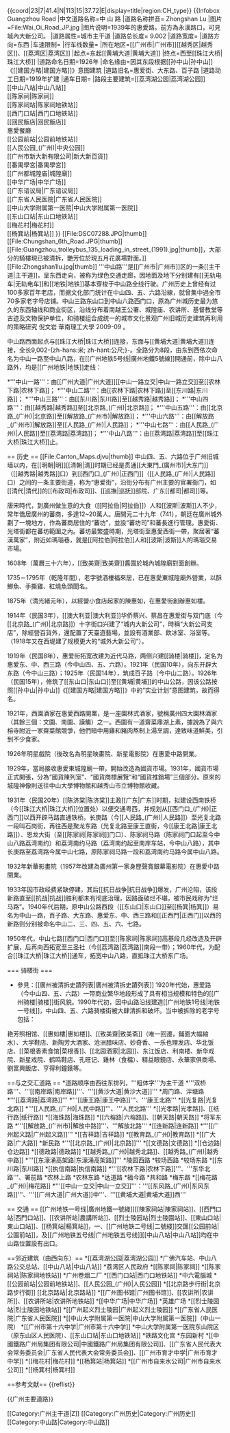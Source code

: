 {{coord|23|7|41.4|N|113|15|37.72|E|display=title|region:CH_type}}
{{Infobox Guangzhou Road
|中文道路名称=中 山 路
|道路名称拼音= Zhongshan Lu
|图片=File:Wai_Oi_Road_JP.jpg
|图片说明=1939年的惠愛路。前方為永漢路口，可見城內大新公司。
|道路属性=城市主干道
|道路总长度= 9.002
|道路宽度= 
|道路方向=东西
|车速限制=
|行车线数量= 
|所在地区=[[广州市|广州市]][[越秀区|越秀区]]、[[荔湾区|荔湾区]]
|起点=东起[[黄埔大道|黄埔大道]] 
|终点=西至[[珠江大桥|珠江大桥]]
|道路命名日期=1926年
|命名缘由=因其东段根据[[孙中山|孙中山]]《[[建国方略|建国方略]]》意图建筑
|道路旧名=惠爱街、大东路、百子路
|道路动工日期=1919年扩建
|通车日期=
|路段主要建筑=[[荔湾湖公园|荔湾湖公园]]<br/>[[中山八站|中山八站]]<br/>[[陈家祠|陈家祠]]<br/>[[陈家祠站|陈家祠地铁站]]<br/>[[西门口站|西门口地铁站]]<br/>[[回民飯店|回民飯店]]<br/>惠愛餐廳<br/>[[公园前站|公园前地铁站]]<br/>[[人民公园_(广州)|中央公园]]<br/>[[广州市新大新有限公司|新大新百貨]]<br/>[[番禺學宮|番禺學宮]]<br/>[[广州都城隍庙|城隍廟]]<br/>[[中华广场|中华广场]]<br/>[[广东谘议局|广东谘议局]]<br/>[[广东省人民医院|广东省人民医院]]<br/>[[中山大学附属第一医院|中山大学附属第一医院]]<br/>[[东山口站|东山口地铁站]]<br/>[[梅花村|梅花村]]<br/>[[杨箕站|杨箕站]]
}}
[[File:DSC07288.JPG|thumb]]
[[File:Chungshan_6th_Road.JPG|thumb]]
[[File:Guangzhou_trolleybus_135_loading_in_street_(1991).jpg|thumb]]，大部分的騎樓現已被清拆，艷芳位於現五月花廣場對面。]]
[[File:Zhongshan1lu.jpg|thumb]]
'''中山路'''是[[广州市|广州市]]区的一条[[主干道|主干道]]，呈东西走向，被称为绿色交通走廊，因地面及地下分别建有[[无轨电车|无轨电车]]和[[地铁|地铁]]基本穿梭于中山路全线行驶。广州历史上曾经有过100多家百年老店，而据文化部门统计在中山四、五、六路沿線，就曾集中過全市70多家老字号店铺。中山三路东山口到中山六路西门口，原為广州城历史最为悠久的东西轴线和商业街区，沿线分布着南越王公署、城隍庙、农讲所、基督教堂等古迹及文物保护单位，和骑楼组合成统一的城市文化景观<ref>广州旧城历史建筑再利用的策略研究 倪文岩 華南理工大學 2009-09</ref> 。

中山路西面起点与[[珠江大桥|珠江大桥]]连接，东面与[[黄埔大道|黄埔大道]]连接，全长9,002-{zh-hans:米; zh-hant:公尺;}-。全路分为8段，由东到西依次命名为中山一路至中山八路，在[[广州地铁5号线|廣州地鐵5號線]]開通前，除中山八路外，均是[[广州地铁|地铁]]走线：

*'''中山一路'''：由[[广州大道|广州大道]][[中山一路立交|中山一路立交]]至[[农林下路|农林下路]]；
*'''中山二路'''：由[[农林下路|农林下路]]至[[东川路|东川路]]；
*'''中山三路'''：由[[东川路|东川路]]至[[越秀路|越秀路]]；
*'''中山四路'''：由[[越秀路|越秀路]]至[[北京路_(广州)|北京路]]；
*'''中山五路'''：由[[北京路_(广州)|北京路]]至[[解放路_(广州市)|解放路]]；
*'''中山六路'''：由[[解放路_(广州市)|解放路]]至[[人民路_(广州)|人民路]]；
*'''中山七路'''：由[[人民路_(广州)|人民路]]至[[荔湾路|荔湾路]]；
*'''中山八路'''：由[[荔湾路|荔湾路]]至[[珠江大桥|珠江大桥]]止。

== 历史 ==
[[File:Canton_Maps.djvu|thumb]]
中山四、五、六路位于广州旧城墙以内，在[[明朝|明]][[清朝|清]]时期已经是贯通[[大東門_(廣州市)|大东门]]（[[越秀路|越秀路]]口）到[[西门口_(广州)|正西门]]（[[人民路_(广州)|人民路]]口）之间的一条主要街道，称为“惠爱街”，沿街分布有广州主要的官署衙门，如[[清代|清代]]的[[布政司|布政司]]、[[巡撫|巡抚]]部院、广东[[都司|都司]]等。

唐宋時代，到廣州做生意的大食（[[阿拉伯|阿拉伯]]）人和[[波斯|波斯]]人不少，常年僑居廣州的蕃商，多達12~20萬人。唐開元二十九年（741），朝廷在廣州城外劃了一塊地方，作為蕃商居住的“蕃坊”，並設“蕃坊司”和蕃長進行管理。惠愛街、光塔街都在蕃坊範圍之內。蕃坊最繁盛時期，光塔街至惠愛西街一帶，聚居著“蕃漢萬家”，附近如瑪瑙巷，就是[[阿拉伯|阿拉伯]]人和[[波斯|波斯]]人的瑪瑙交易市場。　

1608年（萬曆三十六年），[[致美齋|致美齋]]醬園於城內城隍廟對面創辦。

1735－1795年（乾隆年間），老字號酒樓福來居，已在惠愛東城隍廟外營業，以酥鯽魚、手撕雞、紅燒魚頭聞名。

1875年（清光緒元年），以經營小食店起家的陳惠如，在惠愛街創辦惠如樓。

1914年（民国3年），[[澳大利亚|澳大利亚]]华侨蔡兴、蔡昌在惠爱街与双门底（今[[北京路_(广州)|北京路]]）十字街口兴建了“城内大新公司”，時稱“大新公司支店”，除經營百貨外，還配置了天臺遊藝場，並設有酒業部、飲冰室、浴室等。（1918年又在西堤建了规模更大的“城外大新公司”）。

1919年（民国8年），惠爱街拓宽改建为近代马路，两侧兴建[[骑楼|骑楼]]，定名为惠爱东、中、西三路（今中山四、五、六路）。1921年（民国10年），向东开辟大东路（今中山三路）；1925年（民国14年），筑成百子路（今中山二路）。1926年（民国15年），修筑了[[东山口|东山口]]至[[黄埔|黄埔]]的中山公路，因该公路按照[[孙中山|孙中山]]《[[建国方略|建国方略]]》中的“实业计划”意图建筑，故而得名。

1921年，西園酒家在惠愛西路開業，是一座園林式酒家，號稱廣州四大園林酒家（其餘三個：文園、南園、謨觴）之一。西園有一道齋菜鼎湖上素，據說為了與六榕寺附近一家齋菜館競爭，他們暗中用雞和豬肉熬制上湯烹調，達致味道鮮美，引到不少食家。

1926年明星戲院（後改名為明星映畫院、新星電影院）在惠愛中路開業。

1929年，當局接收惠愛東城隍廟一帶，開始改造為國貨市場。1931年，國貨市場正式開張，分為“國貨陳列室”、“國貨商標展覽”和“國貨推銷場”三個部分。原來的城隍神像則送往中山大學博物館和越秀山市立博物館收藏。

1931年（民国20年）[[陈济棠|陈济棠]]主政[[广东|广东]]时期，拟建设西南铁桥（今[[珠江大桥|珠江大桥]]位置处）以便交通粤西，并规划从[[西门口_(广州)|正西门]]以西开辟马路直通铁桥。长庚路（今[[人民路_(广州)|人民路]]）至光复北路一段叫石岗街，再往西是聚龙东路（光复北路至康王直街，今[[康王北路|康王北路]]）、恩龙大街（至[[陈家祠|陈家祠]]门口）、陈家祠马路（陈家祠门口起至今中山八路荔湾南约）和荔湾南约马路（荔湾南约起至南岸车站，今中山八路），其中长庚路至荔湾路今属中山七路，原陈家祠马路一段和荔湾南约马路今属中山八路。

1932年新華影畫院（1957年改建為廣州第一家身歷聲寬銀幕電影院）在惠愛中路開業。

1933年因市政经费紧缺停建，其后[[抗日战争|抗日战争]]爆发，广州沦陷，该段新路直至[[抗战|抗战]]胜利都未有彻底治理，因路面破烂不堪，被市民戏称为“烂马路”。1940年代后期，原中山公路西段（[[东山口|东山口]]至[[杨箕|杨箕]]）易名为中山一路，百子路、大东路、惠爱东、中、西三路和[[正西門|正西门]]以西的新路则分别被命名中山二、三、四、五、六、七路。

1950年代，中山七路[[西门口|西门口]]至[[陈家祠|陈家祠]]高基段几经改造及开辟扩展，后再向西拓宽至三圣社（今[[荔湾路|荔湾路]]南段一带）；1960年代，为配合[[珠江大桥|珠江大桥]]通车，拓宽中山八路，直抵珠江大桥东广场。

=== 骑楼街 ===
* 參見：[[廣州被清拆史蹟列表|廣州被清拆史蹟列表]]
1920年代始，惠爱路（今中山四、五、六路）一带商业繁华地段形成了具有相当规模和特色的[[广州骑楼|骑楼]]街风貌。1990年代初，因中山路沿线建造[[广州地铁1号线|地铁一号线]]，中山四、五、六路骑楼街被大肆清拆和破坏。当中被拆除的老字号包括：

艳芳照相馆、[[惠如樓|惠如楼]]、[[致美齋|致美斋]]（唯一回遷，鋪面大幅縮水）、大学鞋店、新陶芳大酒家、沧洲腊味店、妙奇香、一乐也理发店、华北饭店、[[菜根香素食馆|菜根香]]、[[北园酒家|北园]]、东江饭店、利南楼、新华戏院、新星戏院、鹤鸣鞋店、孔旺记、雞林（食檔）、精益眼鏡店、永華家俱商場、劉富興飯店、亨得利鐘錶等。

==与之交汇道路 ==
*道路顺序由西往东排列，'''粗体字'''为主干道
*'''双桥路'''、'''[[南岸路|南岸路]]'''、'''[[黄沙大道|黄沙大道]]'''
*周门路、泮塘路
*'''[[荔湾路|荔湾路]]'''
*'''[[康王路|康王中路]]'''、'''康王北路'''
*[[光复路|光复北路]]
*'''[[人民路_(广州)|人民中路]]'''、'''人民北路'''
*[[光孝路|光孝路]]、[[纸行路|纸行路]]
*[[海珠路|海珠路]]
*[[六榕路|六榕路]]、[[朝天路|朝天路]]
*将军东路
*'''[[解放路_(广州市)|解放中路]]'''、'''解放北路'''
*[[连新路|连新路]]
*'''[[广州起义路|广州起义路]]'''
*[[吉祥路|吉祥路]]
*[[教育路_(广州)|教育路]]
*[[广大路|广大路]]
*新民路
*'''[[北京路_(广州)|北京路]]'''
*[[文德路|文德路]]
*[[仓边路|仓边路]]
*[[德政路|德政路]]
*[[越秀路_(广州)|越秀北路]]、[[越秀路_(广州)|越秀中路]]
*'''[[东濠涌高架路|东濠涌高架路]]'''
*陵园西路
*较场西路
*较场东路
*[[东川路|东川路]]
*[[执信南路|执信南路]]
*'''[[农林下路|农林下路]]'''、'''东华北路'''、署前路
*农林上路
*农林东路
*达道路
*福今路
*共和路
*梅东路
*[[梅花路_(广州)|梅花路]]
*'''[[中山一立交|中山一立交]]'''：'''[[东风路_(广州)|东风东路]]'''、'''[[广州大道|广州大道]]中'''、'''[[黄埔大道|黄埔大道]]西'''

== 交通 ==
[[广州地铁一号线|廣州地鐵一號綫]][[陳家祠站|陳家祠站]]、[[西門口站|西門口站]]、[[农讲所站|農講所站]]、[[烈士陵园站|烈士陵園站]]、[[東山口站|東山口站]]、[[杨箕站|楊箕站]]，一、[[广州地铁二号线|二號綫]]交匯[[公园前站|公園前站]]，及[[广州地铁五号线|广州地铁五号线]][[中山八站|中山八站]]均在中山路位置設有出口。

==邻近建筑（由西向东）==
*[[荔湾湖公园|荔湾湖公园]]
*广佛汽车站、中山八路公交总站、[[中山八站|中山八站]]
*荔湾区人民政府
*[[陈家祠|陈家祠]]
*[[陈家祠站|陈家祠地铁站]]
*广州卷烟二厂
*[[西门口站|西门口地铁站]]
*中六電腦城
*[[公园前站|公园前地铁站]]、[[人民公园_(广州)|人民公园]]
*[[北京路步行街|北京路步行街]] [[北京路站|北京路站]]
*[[广州图书馆|广州图书馆]]、[[农讲所|农讲所]]、[[农讲所站|农讲所地铁站]]
*[[中华广场|中华广场]]
*英雄广场
*[[烈士陵园站|烈士陵园地铁站]]
*[[广州起义烈士陵园|广州起义烈士陵园]]
*[[广东省人民医院|广东省人民医院]]
*[[中山大学附属第一医院|中山大学附属第一医院]]（中山一院）
*[[广州市第十六中学|广州市第十六中学]]
*中山大学附属第一医院东山院区（原东山区人民医院）、[[东山口站|东山口地铁站]]
*铁路文化宫
*东园新村
*[[中國鐵路广州局集团有限公司|中國鐵路广州局集团有限公司]]、[[广东省人民代表大会常务委员会|广东省人民代表大会常务委员会]]、[[广州市育才中学|广州市育才中学]]
*[[梅花村|梅花村]]
*[[杨箕站|杨箕站]]
*[[广州市自来水公司|广州市自来水公司]]
*[[杨箕村|杨箕村]]

==参考文献==
{{reflist}}

{{广州主要道路}}

[[Category:广州主干道|Z]]
[[Category:广州历史|Category:广州历史]]
[[Category:中山路|Category:中山路]]